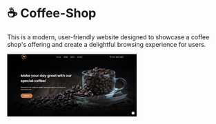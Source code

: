 # ☕ Coffee-Shop
<p>This is a modern, user-friendly website designed to showcase a coffee shop's offering and create a delightful browsing experience for users.</p>
<div class=home-page>
      <img src="README images/Home Page.png" alt="Home Page" width="300px">
</div>
